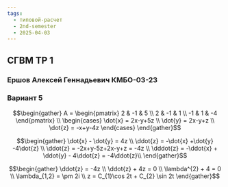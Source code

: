 ```yaml
---
tags:
  - типовой-расчет
  - 2nd-semester
  - 2025-04-03
---
```


## СГВМ ТР 1

### Ершов Алексей Геннадьевич КМБО-03-23

### Вариант 5

$$\begin{gather}
A = \begin{pmatrix}
2 & -1 & 5 \\
2 & -1 & 1 \\
-1 & 1 & -4
\end{pmatrix} \\
\begin{cases}
\dot{x} = 2x-y+5z \\
\dot{y} = 2x-y+z \\
\dot{z} = -x+y-4z
\end{cases}
\end{gather}$$

$$\begin{gather}
\dot{x} - \dot{y} = 4z \\
\ddot{z} = -\dot{x} +\dot{y} -4\dot{z} \\
\ddot{z} = -2x+y-5z+2x-y+z = -4z \\
\dddot{z} = -\ddot{x} + \ddot{y} - 4\ddot{z} = -4\ddot{z}\\
\end{gather}$$

$$\begin{gather}
\ddot{z} = -4z \\
\ddot{z} + 4z = 0 \\
\lambda^{2} + 4 = 0 \\
\lambda_{1,2} = \pm 2i \\
z = C_{1}\cos 2t + C_{2} \sin 2t
\end{gather}$$
